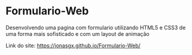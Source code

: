 # Formulario-Web
Desenvolvendo uma pagina com formulario utilizando HTML5 e CSS3 de uma forma mais sofisticado e com um layout de animação 

Link do site: https://jonasgx.github.io/Formulario-Web/
